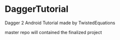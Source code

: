 # DaggerTutorial
Dagger 2 Android Tutorial made by TwistedEquations

master repo will contained the finalized project

